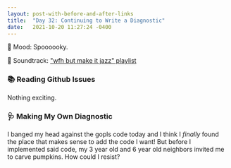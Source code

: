 ```yaml
---
layout: post-with-before-and-after-links
title:  "Day 32: Continuing to Write a Diagnostic"
date:   2021-10-20 11:27:24 -0400
---
```


🎃 Mood: Spoooooky.

🎵 Soundtrack: ["wfh but make it jazz" playlist](https://open.spotify.com/playlist/2R4QYqWnKMQ0qpgGPxrFtM)

### 📚 Reading Github Issues
Nothing exciting.

### 🩺 Making My Own Diagnostic

I banged my head against the gopls code today and I think I _finally_ found the
place that makes sense to add the code I want! But before I implemented said
code, my 3 year old and 6 year old neighbors invited me to carve pumpkins. How
could I resist?
